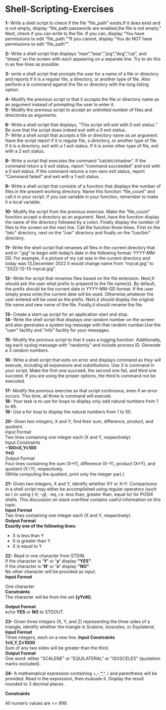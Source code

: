 # Shell-Scripting-Exercises

**1-** Write a shell script to check if the file “file_path” exists.If it does exist and is not empty, display “file_path passwords are enabled,the file is not empty.”
Next, check if you can write to the file. If you can, display “You have permissions to edit “file_path.””If you cannot, display
“You do NOT have permissions to edit “file_path””.

**2-** Write a shell script that displays “man”,”bear”,”pig”,”dog”,”cat”, and “sheep” on the screen with each appearing on a separate line.
Try to do this in as few lines as possible.

**3-** write a shell script that prompts the user for a name of a file or directory and reports if it is a regular file, a directory, or another type of file. 
Also perform a ls command against the file or directory with the long listing option.

**4-** Modify the previous script to that it accepts the file or directory name as an argument instead of prompting the user to enter it.<br />
**5-** Modify the previous script to accept an unlimited number of files and directories as arguments.

**6-** Write a shell script that displays, “This script will exit with 0 exit status.” Be sure that the script does indeed exit with a 0 exit status.<br />
**7-** Write a shell script that accepts a file or directory name as an argument. Have the script report if it is regular file, a directory, or another type of file. 
If it is a directory, exit with a 1 exit status. If it is some other type of file, exit with a 2 exit status.

**8-** Write a script that executes the command “cat/etc/shadow”. If the command return a 0 exit status, report “command succeeded” and exit with a 0 exit status. 
If the command returns a non-zero exit status, report “Command failed” and exit with a 1 exit status.

**9-** Write a shell script that consists of a function that displays the number of files in the present working directory. Name this function “file_count” and call it in your script. 
If you use variable in your function, remember to make it a local variable.

**10-** Modify the script from the previous exercise. Make the “file_count” function accept a directory as an argument. Next, have the function display the name of the directory followed by a colon.
Finally display the number of files to the screen on the next line. Call the function three times. First on the “/etc” directory, next on the “/var” directory and finally on the “/usr/bin” directory.

**11-** Write the shell script that renames all files in the current directory that end in “.jpg” to begin with today’s date in the following format: YYYY-MM-DD.
For example, if a picture of my cat was in the current directory and today was 13,December 2022 it would change name from “mycat.jpg” to “2022–12–13-mycat.jpg”.

**12-** Write the script that renames files based on the file extension. Next,It should ask the user what prefix to prepend to the file name(s). By default, the prefix should be the current date in YYYY-MM-DD format.
If the user simply press enter,the current date will be used. Otherwise,whatever the user entered will be used as the prefix. Next,it should display the original file name and new name of the file. Finally,it should rename the file.

**13-** Create a start-up script for an application start and stop.<br />
**14-** Write the shell script that displays one random number on the screen and also generates a system log message with that random number.Use the “user” facility and “info” facility for your messages.

**15-** Modify the previous script to that it uses a logging function. Additionally, tag each syslog message with “randomly” and include process ID. Generate a 3 random numbers.

**16-** Write a shell script that exits on error and displays command as they will execute, including all expansions and substitutions. Use 3 ls command in your script. Make the first one succeed, the second one fail, and third one succeed. 
If you are using the proper options, the third ls command not be executed.

**17-** Modify the previous exercise so that script continuous, even if an error occurs. This time, all three ls command will execute.<br />
**18-** Your task is to use for loops to display only odd natural numbers from 1 to 99.<br />
**19-** Use a for loop to display the natural numbers from 1 to 50.<br />

**20-** Given two integers, X and Y, find their sum, difference, product, and quotient.<br />
Input Format<br />
Two lines containing one integer each (X and Y, respectively).<br />
Input Constraints<br />
**−100≤X,Y≤100**<br />
**Y≠0**<br />
Output Format <br />
Four lines containing the sum (X+Y), difference (X−Y), product (X×Y), and quotient (X∖Y), respectively.<br />
(While computing the quotient, print only the integer part.)

**21-** Given two integers, X and Y, identify whether X<Y or X>Y or X=Y.
Comparisons in a shell script may either be accomplished using regular operators (such as <or >) or using (-lt, -gt, -eq, i.e. less than, greater than, equal to) for POSIX shells. 
This discussion on stack overflow contains useful information on this topic.<br />
**Input Format**<br /> 
Two lines containing one integer each (X and Y, respectively).<br />
**Output Format**<br /> 
**Exactly one of the following lines:** 
- X is less than Y 
- X is greater than Y 
- X is equal to Y

**22-** Read in one character from STDIN.<br />
If the character is **'Y'** or **'y'** display **"YES"**.<br />
If the character is **'N'** or **'n'** display **"NO"**.<br />
No other character will be provided as input.<br />
**Input Format**<br />

One character<br />
**Constraints**<br />
The character will be from the set **{yYnN}**.

**Output Format**<br />
echo **YES** or **NO** to STDOUT.

**23-** Given three integers (X, Y, and Z) representing the three sides of a triangle, identify whether the triangle is Scalene, Isosceles, or Equilateral.<br />
**Input Format**<br /> 
Three integers, each on a new line.
**Input Constraints**<br /> 
**1≤X,Y,Z≤1000**<br /> 
Sum of any two sides will be greater than the third.<br />
**Output Format**<br />
One word: either "SCALENE" or "EQUILATERAL" or "ISOSCELES" (quotation marks excluded).

**24-** A mathematical expression containing +,-,*,^, / and parenthesis will be provided. Read in the expression, then evaluate it.
Display the result rounded to 3 decimal places.<br />

**Constraints**<br />

All numeric values are <= 999.